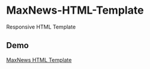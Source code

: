 # MaxNews-HTML-Template
Responsive HTML Template

## Demo
[MaxNews HTML Template](https://zamanet.github.io/MaxNews-HTML-Template/)
